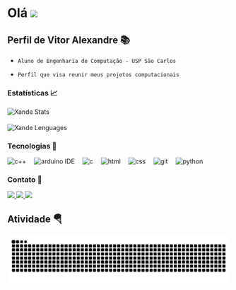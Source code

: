 # Olá ![](https://user-images.githubusercontent.com/18350557/176309783-0785949b-9127-417c-8b55-ab5a4333674e.gif)

## **Perfil de Vitor Alexandre** 📚
* `Aluno de Engenharia de Computação - USP São Carlos`

* `Perfil que visa reunir meus projetos computacionais `


### **Estatísticas** 📈
<div align="left">
    <img 
        align="center"
        style="padding-right: 10px;"
        width="550px"
        alt="Xande Stats"
        title="Xande Stats" 
        src="https://github-readme-stats.vercel.app/api?username=XandGVaz&show_icons=true&theme=radical&include_all_commits=true&locale=pt-br" 
    />
    <br>
    <br>
    <img 
        align="center"
        width="450px"
        alt="Xande Lenguages"
        title="Xande Lenguages" 
        src="https://github-readme-stats.vercel.app/api/top-langs/?username=XandGVaz&hide_progress=true&theme=radical&locale=pt-br"
    />
</div>


### **Tecnologias** 🤖
<div align="left">
    <img
        style="padding-right: 2px;"  
        height="40"     
        width="40" 
        alt="c++"
        title="c++" 
        src="https://cdn.jsdelivr.net/gh/devicons/devicon@latest/icons/cplusplus/cplusplus-original.svg" 
    />
    &nbsp;&nbsp;
    <img
        style="padding-right: 2px;" 
        height="40"     
        width="40" 
        alt="arduino IDE"
        title="arduino IDE" 
        src="https://cdn.jsdelivr.net/gh/devicons/devicon@latest/icons/arduino/arduino-original.svg"    
    />
    &nbsp;&nbsp;
    <img 
        style="padding-right: 2px;" 
        height="40"     
        width="40" 
        alt="c"
        title="c" 
        src="https://cdn.jsdelivr.net/gh/devicons/devicon@latest/icons/c/c-line.svg" 
    />
    &nbsp;&nbsp;
    <img  
        style="padding-right: 2px;" 
        height="40"     
        width="40" 
        alt="html"
        title="html" 
        src="https://cdn.jsdelivr.net/gh/devicons/devicon@latest/icons/html5/html5-original.svg"  
    />
    &nbsp;&nbsp;
    <img 
        style="padding-right: 2px;"  
        height="40"     
        width="40" 
        alt="css"
        title="css" 
        src="https://cdn.jsdelivr.net/gh/devicons/devicon@latest/icons/css3/css3-original.svg" 
    />
    &nbsp;&nbsp;
    <img  
        style="padding-right: 2px;" 
        height="40"     
        width="40" 
        alt="git"
        title="git" 
        src="https://cdn.jsdelivr.net/gh/devicons/devicon@latest/icons/git/git-original.svg" 
    />
    &nbsp;&nbsp;
    <img 
        style="padding-right: 10px;" 
        height="40"     
        width="40" 
        alt="python"
        title="python" 
        src="https://cdn.jsdelivr.net/gh/devicons/devicon@latest/icons/python/python-original.svg" 
    />
</div>

### **Contato** 📩

<p align="left">
<a href = "mailto:vitorgarciavaz@gmail.com">
    <img 
        src="https://img.shields.io/badge/-Gmail-%23333?style=for-the-badge&logo=gmail&logoColor=white" 
        target="_blank"
    >
</a>
<a href="https://www.linkedin.com/in/vitor-alexandre-garcia-vaz-6757962aa/" target="_blank">
    <img 
        src="https://img.shields.io/badge/-LinkedIn-%230077B5?style=for-the-badge&logo=linkedin&logoColor=white" 
        target="_blank"
    >
</a> 
<a href="https://www.instagram.com/vitor_gvaz/" target="_blank">
    <img   
        src="https://img.shields.io/badge/Instagram-E4405F?style=for-the-badge&logo=instagram&logoColor=white" 
        target="_blank"
    >
</a>
</p>


## **Atividade** 🪂
![snake gif](https://github.com/XandGVaz/XandGVaz/blob/output/github-contribution-grid-snake-dark.svg)
